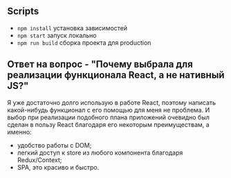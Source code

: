## Scripts
- `npm install` установка зависимостей
- `npm start` запуск локально
- `npm run build` сборка проекта для production

## Ответ на вопрос - "Почему выбрала для реализации функционала React, а не нативный JS?"
Я уже достаточно долго использую в работе React, поэтому написать какой-нибудь функционал с его помощью для меня не проблема. И выбор при реализации подобного плана приложений очевидно был сделан в пользу React благодаря его некоторым преимуществам, а именно:
- удобство работы с DOM;
- легкий доступ к store из любого компонента благодаря Redux/Context;
- SPA, это красиво и быстро.

